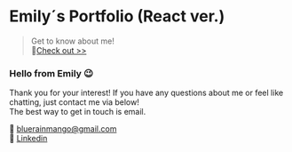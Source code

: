 # Emily&acute;s Portfolio (React ver.)

> Get to know about me!<br>
> 🙈[Check out >>](https://emily-yu-portfolio.herokuapp.com/ "Portfolio")

### Hello from Emily :wink:

Thank you for your interest! If you have any questions about me or feel like chatting, just contact me via below! <br>The best way to get in touch is email.

:email: bluerainmango@gmail.com  
:link: [Linkedin](https://www.linkedin.com/in/bluerainmango "Linkedin")
